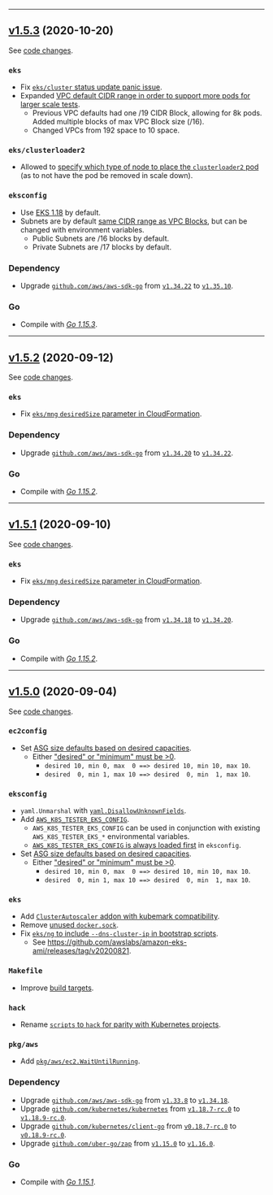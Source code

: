 

<hr>


## [v1.5.3](https://github.com/aws/aws-k8s-tester/releases/tag/v1.5.3) (2020-10-20)

See [code changes](https://github.com/aws/aws-k8s-tester/compare/v1.5.2...v1.5.3).

### `eks`

- Fix [`eks/cluster` status update panic issue](https://github.com/aws/aws-k8s-tester/pull/172).
- Expanded [VPC default CIDR range in order to support more pods for larger scale tests](https://github.com/aws/aws-k8s-tester/pull/175).
  - Previous VPC defaults had one /19 CIDR Block, allowing for 8k pods. Added multiple blocks of max VPC Block size (/16).
  - Changed VPCs from 192 space to 10 space.

### `eks/clusterloader2`

- Allowed to [specify which type of node to place the `clusterloader2` pod](https://github.com/aws/aws-k8s-tester/pull/175) (as to not have the pod be removed in scale down).

### `eksconfig`

- Use [EKS 1.18](https://github.com/aws/aws-k8s-tester/pull/176) by default.
- Subnets are by default [same CIDR range as VPC Blocks](https://github.com/aws/aws-k8s-tester/pull/175), but can be changed with environment variables.
  - Public Subnets are /16 blocks by default.
  - Private Subnets are /17 blocks by default.

### Dependency

- Upgrade [`github.com/aws/aws-sdk-go`](https://github.com/aws/aws-sdk-go/releases) from [`v1.34.22`](https://github.com/aws/aws-sdk-go/releases/tag/v1.34.22) to [`v1.35.10`](https://github.com/aws/aws-sdk-go/releases/tag/v1.35.10).

### Go

- Compile with [*Go 1.15.3*](https://golang.org/doc/devel/release.html#go1.15).


<hr>


## [v1.5.2](https://github.com/aws/aws-k8s-tester/releases/tag/v1.5.2) (2020-09-12)

See [code changes](https://github.com/aws/aws-k8s-tester/compare/v1.5.1...v1.5.2).

### `eks`

- Fix [`eks/mng` `desiredSize` parameter in CloudFormation](https://github.com/aws/aws-k8s-tester/pull/170).

### Dependency

- Upgrade [`github.com/aws/aws-sdk-go`](https://github.com/aws/aws-sdk-go/releases) from [`v1.34.20`](https://github.com/aws/aws-sdk-go/releases/tag/v1.34.20) to [`v1.34.22`](https://github.com/aws/aws-sdk-go/releases/tag/v1.34.22).

### Go

- Compile with [*Go 1.15.2*](https://golang.org/doc/devel/release.html#go1.15).



<hr>




## [v1.5.1](https://github.com/aws/aws-k8s-tester/releases/tag/v1.5.1) (2020-09-10)

See [code changes](https://github.com/aws/aws-k8s-tester/compare/v1.5.0...v1.5.1).

### `eks`

- Fix [`eks/mng` `desiredSize` parameter in CloudFormation](https://github.com/aws/aws-k8s-tester/pull/168).

### Dependency

- Upgrade [`github.com/aws/aws-sdk-go`](https://github.com/aws/aws-sdk-go/releases) from [`v1.34.18`](https://github.com/aws/aws-sdk-go/releases/tag/v1.34.18) to [`v1.34.20`](https://github.com/aws/aws-sdk-go/releases/tag/v1.34.20).

### Go

- Compile with [*Go 1.15.2*](https://golang.org/doc/devel/release.html#go1.15).



<hr>



## [v1.5.0](https://github.com/aws/aws-k8s-tester/releases/tag/v1.5.0) (2020-09-04)

See [code changes](https://github.com/aws/aws-k8s-tester/compare/v1.4.8...v1.5.0).

### `ec2config`

- Set [ASG size defaults based on desired capacities](https://github.com/aws/aws-k8s-tester/pull/140).
  - Either ["desired" or "minimum" must be >0](https://github.com/aws/aws-k8s-tester/pull/143).
    - `desired 10, min 0, max  0 ==> desired 10, min 10, max 10`.
    - `desired  0, min 1, max 10 ==> desired  0, min  1, max 10`.

### `eksconfig`

- `yaml.Unmarshal` with [`yaml.DisallowUnknownFields`](https://github.com/aws/aws-k8s-tester/pull/147).
- Add [`AWS_K8S_TESTER_EKS_CONFIG`](https://github.com/aws/aws-k8s-tester/pull/138).
  - `AWS_K8S_TESTER_EKS_CONFIG` can be used in conjunction with existing `AWS_K8S_TESTER_EKS_*` environmental variables.
  - [`AWS_K8S_TESTER_EKS_CONFIG` is always loaded first](https://github.com/aws/aws-k8s-tester/pull/147) in `eksconfig`.
- Set [ASG size defaults based on desired capacities](https://github.com/aws/aws-k8s-tester/pull/140).
  - Either ["desired" or "minimum" must be >0](https://github.com/aws/aws-k8s-tester/pull/143).
    - `desired 10, min 0, max  0 ==> desired 10, min 10, max 10`.
    - `desired  0, min 1, max 10 ==> desired  0, min  1, max 10`.

### `eks`

- Add [`ClusterAutoscaler` addon with kubemark compatibility](https://github.com/aws/aws-k8s-tester/pull/137).
- Remove [unused `docker.sock`](https://github.com/aws/aws-k8s-tester/pull/141).
- Fix [`eks/ng` to include `--dns-cluster-ip` in bootstrap scripts](https://github.com/aws/aws-k8s-tester/pull/162).
  - See https://github.com/awslabs/amazon-eks-ami/releases/tag/v20200821.

### `Makefile`

- Improve [build targets](https://github.com/aws/aws-k8s-tester/pull/135).

### `hack`

- Rename [`scripts` to `hack` for parity with Kubernetes projects](https://github.com/aws/aws-k8s-tester/pull/136).

### `pkg/aws`

- Add [`pkg/aws/ec2.WaitUntilRunning`](https://github.com/aws/aws-k8s-tester/pull/153).

### Dependency

- Upgrade [`github.com/aws/aws-sdk-go`](https://github.com/aws/aws-sdk-go/releases) from [`v1.33.8`](https://github.com/aws/aws-sdk-go/releases/tag/v1.33.8) to [`v1.34.18`](https://github.com/aws/aws-sdk-go/releases/tag/v1.34.18).
- Upgrade [`github.com/kubernetes/kubernetes`](https://github.com/kubernetes/kubernetes/releases) from [`v1.18.7-rc.0`](https://github.com/kubernetes/kubernetes/releases/tag/v1.18.7-rc.0) to [`v1.18.9-rc.0`](https://github.com/kubernetes/kubernetes/releases/tag/v1.18.9-rc.0).
- Upgrade [`github.com/kubernetes/client-go`](https://github.com/kubernetes/client-go/releases) from [`v0.18.7-rc.0`](https://github.com/kubernetes/client-go/releases/tag/v0.18.7-rc.0) to [`v0.18.9-rc.0`](https://github.com/kubernetes/client-go/releases/tag/v0.18.9-rc.0).
- Upgrade [`github.com/uber-go/zap`](https://github.com/uber-go/zap/releases) from [`v1.15.0`](https://github.com/uber-go/zap/releases/tag/v1.15.0) to [`v1.16.0`](https://github.com/uber-go/zap/releases/tag/v1.16.0).

### Go

- Compile with [*Go 1.15.1*](https://golang.org/doc/devel/release.html#go1.15).



